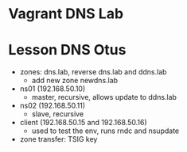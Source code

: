 # Vagrant DNS Lab
# Lesson DNS Otus
  * zones: dns.lab, reverse dns.lab and ddns.lab 
    *  add new zone newdns.lab
  * ns01 (192.168.50.10)
    * master, recursive, allows update to ddns.lab
  * ns02 (192.168.50.11)
    * slave, recursive
  * client (192.168.50.15 and 192.168.50.16)
    * used to test the env, runs rndc and nsupdate
  * zone transfer: TSIG key
